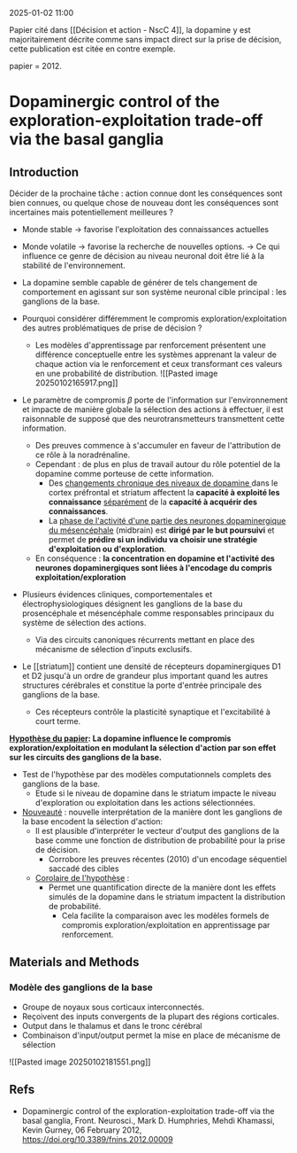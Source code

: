 2025-01-02 11:00



Papier cité dans [[Décision et action - NscC 4]], la dopamine y est majoritairement décrite comme sans impact direct sur la prise de décision, cette publication est citée en contre exemple. 

papier = 2012.
# Dopaminergic control of the exploration-exploitation trade-off via the basal ganglia


## Introduction

Décider de la prochaine tâche : action connue dont les conséquences sont bien connues, ou quelque chose de nouveau dont les conséquences sont incertaines mais potentiellement meilleures ? 
- Monde stable -> favorise l'exploitation des connaissances actuelles 
- Monde volatile -> favorise la recherche de nouvelles options. 
-> Ce qui influence ce genre de décision au niveau neuronal doit être lié à la stabilité de l'environnement.

- La dopamine semble capable de générer de tels changement de comportement en agissant sur son système neuronal cible principal : les ganglions de la base. 

- Pourquoi considérer différemment le compromis exploration/exploitation des autres problématiques de prise de décision ? 
	- Les modèles d'apprentissage par renforcement présentent une différence conceptuelle entre les systèmes apprenant la valeur de chaque action via le renforcement et ceux transformant ces valeurs en une probabilité de distribution. 
![[Pasted image 20250102165917.png]]
- Le paramètre de compromis $\beta$ porte de l'information sur l'environnement et impacte de manière globale la sélection des actions à effectuer, il est raisonnable de supposé que des neurotransmetteurs transmettent cette information. 
	- Des preuves commence à s'accumuler en faveur de l'attribution de ce rôle à la noradrénaline.
	- Cependant : de plus en plus de travail autour du rôle potentiel de la dopamine comme porteuse de cette information. 
		- Des <u>changements chronique des niveaux de dopamine </u> dans le cortex préfrontal et striatum affectent la **capacité à exploité les connaissance** <u>séparément</u> de la **capacité à acquérir des connaissances**. 
		- La <u>phase de l'activité d'une partie des neurones dopaminergique du mésencéphale</u> (midbrain) est **dirigé par le but poursuivi** et permet de **prédire si un individu va choisir une stratégie d'exploitation ou d'exploration**. 
	- En conséquence : **la concentration en dopamine et l'activité des neurones dopaminergiques sont liées à l'encodage du compris exploitation/exploration**
- Plusieurs évidences cliniques, comportementales et électrophysiologiques désignent les ganglions de la base du prosencéphale et mésencéphale comme responsables principaux du système de sélection des actions.   
	- Via des circuits canoniques récurrents mettant en place des mécanisme de sélection d'inputs exclusifs. 
- Le [[striatum]] contient une densité de récepteurs dopaminergiques D1 et D2 jusqu'à un ordre de grandeur plus important quand les autres structures cérébrales et constitue la porte d'entrée principale des ganglions de la base.
	- Ces récepteurs contrôle la plasticité synaptique et l'excitabilité à court terme. 

**<u>Hypothèse du papier</u>: La dopamine influence le compromis exploration/exploitation en modulant la sélection d'action par son effet sur les circuits des ganglions de la base.**  
- Test de l'hypothèse par des modèles computationnels complets des ganglions de la base.
	- Etude si le niveau de dopamine dans le striatum impacte le niveau d'exploration ou exploitation dans les actions sélectionnées.
- <u>Nouveauté</u> : nouvelle interprétation de la manière dont les ganglions de la base encodent la sélection d'action:
	- Il est plausible d'interpréter le vecteur d'output des ganglions de la base comme une fonction de distribution de probabilité pour la prise de décision. 
		- Corrobore les preuves récentes (2010) d'un encodage séquentiel saccadé des cibles
	- <u>Corolaire de l'hypothèse</u> :
		- Permet une quantification directe de la manière dont les effets simulés de la dopamine dans le striatum impactent la distribution de probabilité.
			- Cela facilite la comparaison avec les modèles formels de compromis exploration/exploitation en apprentissage par renforcement.

## Materials and Methods

### Modèle des ganglions de la base

- Groupe de noyaux sous corticaux interconnectés.
- Reçoivent des inputs convergents de la plupart des régions corticales.
- Output dans le thalamus et dans le tronc cérébral 
- Combinaison d'input/output permet la mise en place de mécanisme de sélection

![[Pasted image 20250102181551.png]]







## Refs
- Dopaminergic control of the exploration-exploitation trade-off via the basal ganglia, Front. Neurosci., Mark D. Humphries, Mehdi Khamassi, Kevin Gurney, 06 February 2012, https://doi.org/10.3389/fnins.2012.00009 